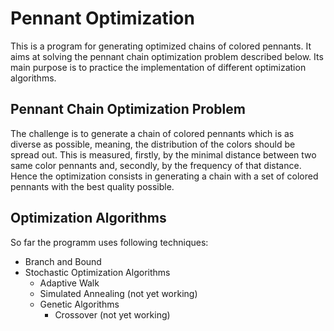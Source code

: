 # Pennant Optimization
This is a program for generating optimized chains of colored pennants. It aims at solving the pennant chain optimization problem described below. Its main purpose is to practice the implementation of different optimization algorithms.

## Pennant Chain Optimization Problem
The challenge is to generate a chain of colored pennants which is as diverse as possible, meaning, the distribution of the colors should be spread out.
This is measured, firstly, by the minimal distance between two same color pennants and, secondly, by the frequency of that distance.
Hence the optimization consists in generating a chain with a set of colored pennants with the best quality possible.

## Optimization Algorithms
So far the programm uses following techniques:
* Branch and Bound
* Stochastic Optimization Algorithms
  * Adaptive Walk
  * Simulated Annealing (not yet working)
  * Genetic Algorithms
    * Crossover (not yet working)
